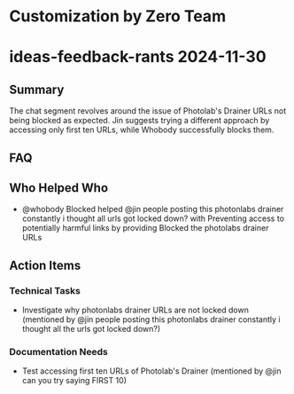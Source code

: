 # Customization by Zero Team

# ideas-feedback-rants 2024-11-30

## Summary
The chat segment revolves around the issue of Photolab's Drainer URLs not being blocked as expected. Jin suggests trying a different approach by accessing only first ten URLs, while Whobody successfully blocks them.

## FAQ


## Who Helped Who
- @whobody Blocked helped @jin people posting this photonlabs drainer constantly i thought all urls got locked down? with Preventing access to potentially harmful links by providing Blocked the photolabs drainer URLs

## Action Items

### Technical Tasks
- Investigate why photonlabs drainer URLs are not locked down (mentioned by @jin people posting this photonlabs drainer constantly i thought all the urls got locked down?)

### Documentation Needs
- Test accessing first ten URLs of Photolab's Drainer (mentioned by @jin can you try saying FIRST 10)